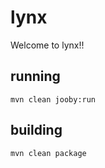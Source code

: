 # lynx

Welcome to lynx!!

## running

    mvn clean jooby:run

## building

    mvn clean package

